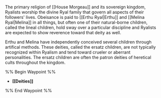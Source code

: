 The primary religion of [[House Morgeau]] and its sovereign kingdom, Ryalists worship the divine Ryal family that govern all aspects of their followers' lives. Obeisance is paid to [[Erthu Ryal|Erthu]] and [[Melina Ryal|Melina]] in all things, but often one of their natural-borne children, called the lineal children, hold sway over a particular discipline and Ryalists are expected to show reverence toward that deity as well. 

Erthu and Melina have independently conceived several children through artifical methods. These deities, called the ersatz children, are not typically recognized within Ryalism and tend toward crueler or aberrant personalities. The ersatz children are often the patron deities of heretical cults throughout the kingdom.

%% Begin Waypoint %%
- **[[Deities]]**

%% End Waypoint %%
